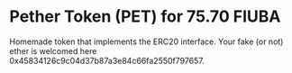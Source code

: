 # Pether Token (PET) for 75.70 FIUBA

Homemade token that implements the ERC20 interface. Your fake (or not) ether is welcomed here 0x45834126c9c04d37b87a3e84c66fa2550f797657.
